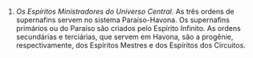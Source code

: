 ﻿1. <I>Os Espíritos Ministradores do Universo Central</I>. As três ordens de supernafins servem no sistema Paraíso-Havona. Os supernafins primários ou do Paraíso são criados pelo Espírito Infinito. As ordens secundárias e terciárias, que servem  em Havona, são a progênie, respectivamente, dos Espíritos Mestres e dos Espíritos dos Circuitos.